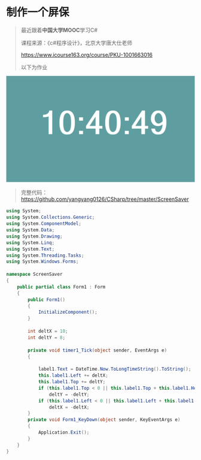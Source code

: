 # 制作一个屏保

> 最近跟着**中国大学MOOC**学习C#
>
> 课程来源：《c#程序设计》，北京大学唐大仕老师
>
> https://www.icourse163.org/course/PKU-1001663016
>
> 以下为作业

![](upload/image-20200510104113137.png)

> 完整代码：https://github.com/yangyang0126/CSharp/tree/master/ScreenSaver

```c#
using System;
using System.Collections.Generic;
using System.ComponentModel;
using System.Data;
using System.Drawing;
using System.Linq;
using System.Text;
using System.Threading.Tasks;
using System.Windows.Forms;

namespace ScreenSaver
{
    public partial class Form1 : Form
    {
        public Form1()
        {
            InitializeComponent();
        }

        int deltX = 10;
        int deltY = 8;

        private void timer1_Tick(object sender, EventArgs e)
        {

            label1.Text = DateTime.Now.ToLongTimeString().ToString();
            this.label1.Left += deltX;
            this.label1.Top += deltY;
            if (this.label1.Top < 0 || this.label1.Top + this.label1.Height > this.Height)
                deltY = -deltY;
            if (this.label1.Left < 0 || this.label1.Left + this.label1.Width > this.Width)
                deltX = -deltX;
        }
        private void Form1_KeyDown(object sender, KeyEventArgs e)
        {
            Application.Exit();
        }
    }
}
```

